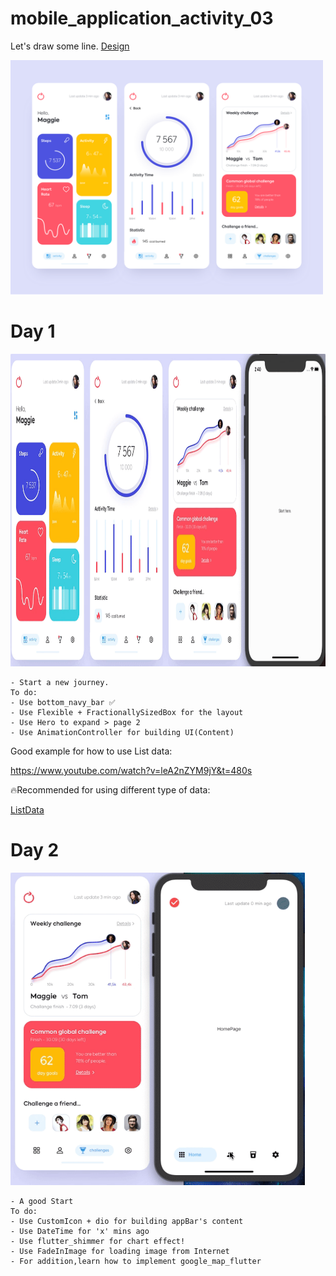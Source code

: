 # mobile_application_activity_03

Let's draw some line. <a href= "https://dribbble.com/shots/7119123-Mobile-application-Activity">Design</a>

<img src="design/design.png" width = "500"> 


# Day 1
<img src="process/day1.gif" height="500">  
    
    - Start a new journey.
    To do:
    - Use bottom_navy_bar ✅    
    - Use Flexible + FractionallySizedBox for the layout 
    - Use Hero to expand > page 2
    - Use AnimationController for building UI(Content)
      
    
 Good example for how to use List data:
 
   https://www.youtube.com/watch?v=leA2nZYM9jY&t=480s
   
  🔥Recommended for using different type of data:
  
  
   <a href="https://github.com/kelvin147789/flutter-ui-resources/tree/d16507f761e6800fdd6d7bae61cd861ff801c7e2/Example/Best-Flutter-UI-Templates-master/best_flutter_ui_templates/lib/fitnessApp/models">ListData</a>
   
   # Day 2
<img src="process/day2.gif" height="500">  
    
    - A good Start
    To do:
    - Use CustomIcon + dio for building appBar's content
    - Use DateTime for 'x' mins ago
    - Use flutter_shimmer for chart effect!
    - Use FadeInImage for loading image from Internet
    - For addition,learn how to implement google_map_flutter 
    
 
     
